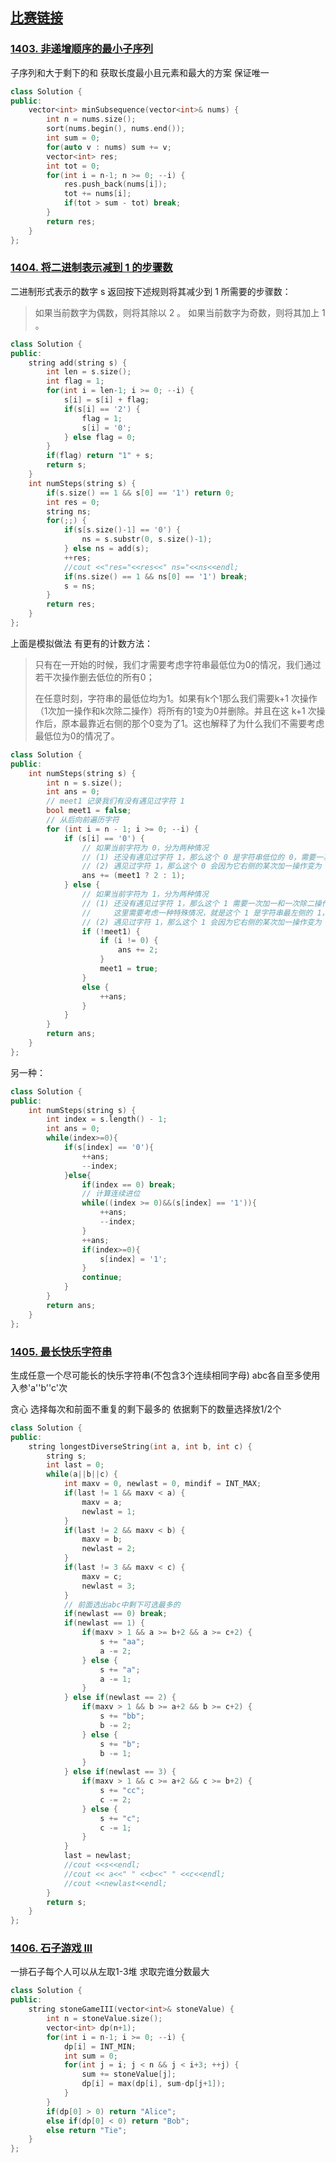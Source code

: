## [比赛链接](https://leetcode.cn/contest/weekly-contest-183/)


### [1403. 非递增顺序的最小子序列](https://leetcode.cn/problems/minimum-subsequence-in-non-increasing-order/)

子序列和大于剩下的和 获取长度最小且元素和最大的方案 保证唯一

```c++
class Solution {
public:
    vector<int> minSubsequence(vector<int>& nums) {
        int n = nums.size();
        sort(nums.begin(), nums.end());
        int sum = 0;
        for(auto v : nums) sum += v;
        vector<int> res;
        int tot = 0;
        for(int i = n-1; n >= 0; --i) {
            res.push_back(nums[i]);
            tot += nums[i];
            if(tot > sum - tot) break;
        }
        return res;
    }
};
```


### [1404. 将二进制表示减到 1 的步骤数](https://leetcode.cn/problems/number-of-steps-to-reduce-a-number-in-binary-representation-to-one/)

二进制形式表示的数字 s  返回按下述规则将其减少到 1 所需要的步骤数：

> 如果当前数字为偶数，则将其除以 2 。    如果当前数字为奇数，则将其加上 1 。

```c++
class Solution {
public:
    string add(string s) {
        int len = s.size();
        int flag = 1;
        for(int i = len-1; i >= 0; --i) {
            s[i] = s[i] + flag;
            if(s[i] == '2') {
                flag = 1;
                s[i] = '0';
            } else flag = 0;
        }
        if(flag) return "1" + s;
        return s;
    }
    int numSteps(string s) {
        if(s.size() == 1 && s[0] == '1') return 0;
        int res = 0;
        string ns;
        for(;;) {
            if(s[s.size()-1] == '0') {
                ns = s.substr(0, s.size()-1);
            } else ns = add(s);
            ++res;
            //cout <<"res="<<res<<" ns="<<ns<<endl;
            if(ns.size() == 1 && ns[0] == '1') break;
            s = ns;
        }
        return res;
    }
};
```

上面是模拟做法 有更有的计数方法：

> 只有在一开始的时候，我们才需要考虑字符串最低位为0的情况，我们通过若干次操作删去低位的所有0；
>
> 在任意时刻，字符串的最低位均为1。如果有k个1那么我们需要k+1 次操作（1次加一操作和k次除二操作）将所有的1变为0并删除。并且在这 k+1 次操作后，原本最靠近右侧的那个0变为了1。这也解释了为什么我们不需要考虑最低位为0的情况了。

```c++
class Solution {
public:
    int numSteps(string s) {
        int n = s.size();
        int ans = 0;
        // meet1 记录我们有没有遇见过字符 1
        bool meet1 = false;
        // 从后向前遍历字符
        for (int i = n - 1; i >= 0; --i) {
            if (s[i] == '0') {
                // 如果当前字符为 0，分为两种情况
                // (1) 还没有遇见过字符 1，那么这个 0 是字符串低位的 0，需要一次除二操作
                // (2) 遇见过字符 1，那么这个 0 会因为它右侧的某次加一操作变为 1，因此它需要一次加一和一次除二操作
                ans += (meet1 ? 2 : 1);
            } else {
                // 如果当前字符为 1，分为两种情况
                // (1) 还没有遇见过字符 1，那么这个 1 需要一次加一和一次除二操作
                //     这里需要考虑一种特殊情况，就是这个 1 是字符串最左侧的 1，它并不需要任何操作
                // (2) 遇见过字符 1，那么这个 1 会因为它右侧的某次加一操作变为 0，因此它只需要一次除二操作
                if (!meet1) {
                    if (i != 0) {
                        ans += 2;
                    }
                    meet1 = true;
                }
                else {
                    ++ans;
                }
            }
        }
        return ans;
    }
};
```

另一种：

```c++
class Solution {
public:
    int numSteps(string s) {
        int index = s.length() - 1;
        int ans = 0;
        while(index>=0){
            if(s[index] == '0'){
                ++ans;
                --index;
            }else{
                if(index == 0) break;
              	// 计算连续进位
                while((index >= 0)&&(s[index] == '1')){
                    ++ans;
                    --index;
                }
                ++ans;
                if(index>=0){
                    s[index] = '1';
                }
                continue;
            }
        }
        return ans;
    }
};
```



### [1405. 最长快乐字符串](https://leetcode.cn/problems/longest-happy-string/)

生成任意一个尽可能长的快乐字符串(不包含3个连续相同字母) abc各自至多使用入参'a''b''c'次

贪心 选择每次和前面不重复的剩下最多的 依据剩下的数量选择放1/2个

```c++
class Solution {
public:
    string longestDiverseString(int a, int b, int c) {
        string s;
        int last = 0;
        while(a||b||c) {
            int maxv = 0, newlast = 0, mindif = INT_MAX;
            if(last != 1 && maxv < a) {
                maxv = a;
                newlast = 1;
            }
            if(last != 2 && maxv < b) {
                maxv = b;
                newlast = 2;
            }
            if(last != 3 && maxv < c) {
                maxv = c;
                newlast = 3;
            }
          	// 前面选出abc中剩下可选最多的
            if(newlast == 0) break;
            if(newlast == 1) {
                if(maxv > 1 && a >= b+2 && a >= c+2) {
                    s += "aa";
                    a -= 2;
                } else {
                    s += "a";
                    a -= 1;
                }
            } else if(newlast == 2) {
                if(maxv > 1 && b >= a+2 && b >= c+2) {
                    s += "bb";
                    b -= 2;
                } else {
                    s += "b";
                    b -= 1;
                }
            } else if(newlast == 3) {
                if(maxv > 1 && c >= a+2 && c >= b+2) {
                    s += "cc";
                    c -= 2;
                } else {
                    s += "c";
                    c -= 1;
                }
            }
            last = newlast;
            //cout <<s<<endl;
            //cout << a<<" " <<b<<" " <<c<<endl;
            //cout <<newlast<<endl;
        }
        return s;
    }
};
```

### [1406. 石子游戏 III](https://leetcode.cn/problems/stone-game-iii/)

一排石子每个人可以从左取1-3堆 求取完谁分数最大

```c++
class Solution {
public:
    string stoneGameIII(vector<int>& stoneValue) {
        int n = stoneValue.size();
        vector<int> dp(n+1);
        for(int i = n-1; i >= 0; --i) {
            dp[i] = INT_MIN;
            int sum = 0;
            for(int j = i; j < n && j < i+3; ++j) {
                sum += stoneValue[j];
                dp[i] = max(dp[i], sum-dp[j+1]);
            }
        }
        if(dp[0] > 0) return "Alice";
        else if(dp[0] < 0) return "Bob";
        else return "Tie";
    }
};
```
